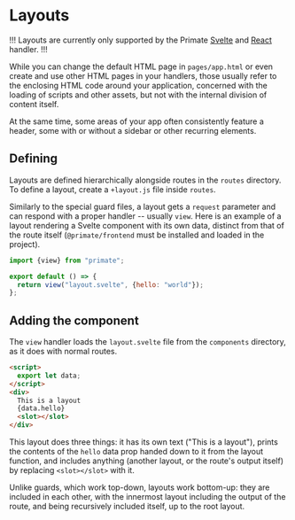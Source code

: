 # Layouts

!!!
Layouts are currently only supported by the Primate [Svelte] and [React]
handler.
!!!

While you can change the default HTML page in `pages/app.html` or even create
and use other HTML pages in your handlers, those usually refer to the enclosing
HTML code around your application, concerned with the loading of scripts and
other assets, but not with the internal division of content itself.

At the same time, some areas of your app often consistently feature a header,
some with or without a sidebar or other recurring elements.

## Defining

Layouts are defined hierarchically alongside routes in the `routes`
directory. To define a layout, create a `+layout.js` file inside `routes`.

Similarly to the special guard files, a layout gets a  `request` parameter and 
can respond with a proper handler -- usually `view`. Here is an example 
of a layout rendering a Svelte component with its own data, distinct from that
of the route itself (`@primate/frontend` must be installed and loaded in the
project).

```js caption=+layout.js
import {view} from "primate";

export default () => {
  return view("layout.svelte", {hello: "world"});
};
```

## Adding the component

The `view` handler loads the `layout.svelte` file from the `components`
directory, as it does with normal routes.

```html caption=components/layout.svelte
<script>
  export let data;
</script>
<div>
  This is a layout
  {data.hello}
  <slot></slot>
</div>
```

This layout does three things: it has its own text ("This is a layout"), prints
the contents of the `hello` data prop handed down to it from the layout
function, and includes anything (another layout, or the route's output itself)
by replacing `<slot></slot>` with it.

Unlike guards, which work top-down, layouts work bottom-up: they are included
in each other, with the innermost layout including the output of the route, 
and being recursively included itself, up to the root layout.

[Svelte]: /modules/svelte
[React]: /modules/react

